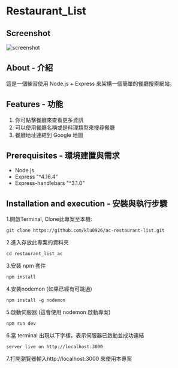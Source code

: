 # Restaurant_List


## Screenshot
![screenshot](public/images/screenshot.png)


## About - 介紹
這是一個練習使用 Node.js + Express 來架構一個簡單的餐廳搜索網站。

## Features - 功能

1. 你可點擊餐廳來查看更多資訊
2. 可以使用餐廳名稱或是料理類型來搜尋餐廳
3. 餐廳地址連結到 Google 地圖

## Prerequisites - 環境建置與需求

* Node.js
* Express "^4.16.4"
* Express-handlebars "^3.1.0"

## Installation and execution - 安裝與執行步驟

1.開啟Terminal, Clone此專案至本機:
```
git clone https://github.com/klu0926/ac-restaurant-list.git
```

2.進入存放此專案的資料夾
```
cd restaurant_list_ac
```

3.安裝 npm 套件
```
npm install
```

4.安裝nodemon (如果已經有可跳過)
```
npm install -g nodemon
```

5.啟動伺服器 (這會使用 nodemon 啟動專案)
```
npm run dev 
```

6.當 terminal 出現以下字樣，表示伺服器已啟動並成功連結
```
server live on http://localhost:3000
```

7.打開瀏覽器輸入http://localhost:3000 來使用本專案
